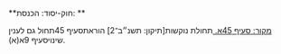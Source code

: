 **חוק-יסוד: הכנסת: **

[מקור: סעיף 45א. ](https://he.wikisource.org/wiki/%D7%97%D7%95%D7%A7-%D7%99%D7%A1%D7%95%D7%93:_%D7%94%D7%9B%D7%A0%D7%A1%D7%AA#%D7%A1%D7%A2%D7%99%D7%A3_45א)
תחולת נוקשות[תיקון: תשנ״ב־2]
הוראתסעיף 45תחול גם לענין שינויסעיף 9א(א).